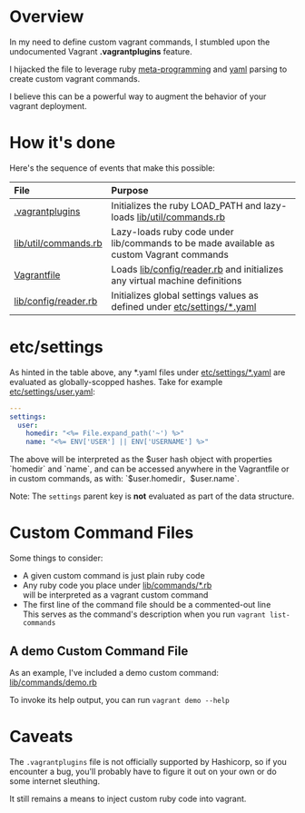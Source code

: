 # Overview

In my need to define custom vagrant commands, 
I stumbled upon the undocumented Vagrant **.vagrantplugins** feature.

I hijacked the file to leverage ruby 
[meta-programming](http://ruby-metaprogramming.rubylearning.com/html/ruby_metaprogramming_3.html) 
and [yaml](http://yaml.org/YAML_for_ruby.html) 
parsing to create custom vagrant commands.

I believe this can be a powerful way to augment the behavior of your vagrant deployment.

# How it's done

Here's the sequence of events that make this possible:

| File                                         | Purpose                                                                                            |
|:---------------------------------------------|:---------------------------------------------------------------------------------------------------|
| [.vagrantplugins](.vagrantplugins)           | Initializes the ruby LOAD_PATH and lazy-loads [lib/util/commands.rb](lib/util/commands.rb)         |
| [lib/util/commands.rb](lib/util/commands.rb) | Lazy-loads ruby code under lib/commands to be made available as custom Vagrant commands            |
| [Vagrantfile](Vagrantfile)                   | Loads [lib/config/reader.rb](lib/config/reader.rb) and initializes any virtual machine definitions |
| [lib/config/reader.rb](lib/config/reader.rb) | Initializes global settings values as defined under [etc/settings\/\*.yaml](etc/settings)          |

# etc/settings

As hinted in the table above, any \*.yaml files under [etc/settings\/\*.yaml](etc/settings) 
are evaluated as globally-scopped hashes. Take for example [etc/settings/user.yaml](etc/settings/user.yaml):

```yaml
---
settings:
  user:
    homedir: "<%= File.expand_path('~') %>"
    name: "<%= ENV['USER'] || ENV['USERNAME'] %>"
```

The above will be interpreted as the $user hash object with properties `homedir` and `name`,
and can be accessed anywhere in the Vagrantfile or in custom commands, as with:
`$user.homedir`, `$user.name`.

Note: The `settings` parent key is **not** evaluated as part of the data structure.

# Custom Command Files

Some things to consider:

- A given custom command is just plain ruby code
- Any ruby code you place under [lib/commands\/\*.rb](lib/commands) <br />
  will be interpreted as a vagrant custom command
- The first line of the command file should be a commented-out line <br />
  This serves as the command's description when you run `vagrant list-commands`

## A demo Custom Command File

As an example, I've included a demo custom command: [lib/commands/demo.rb](lib/commands/demo.rb)

To invoke its help output, you can run `vagrant demo --help`


# Caveats

The `.vagrantplugins` file is not officially supported by Hashicorp, so if you encounter a bug, 
you'll probably have to figure it out on your own or do some internet sleuthing. 

It still remains a means to inject custom ruby code into vagrant.